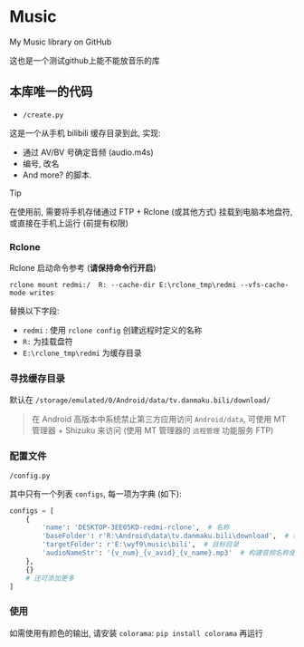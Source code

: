 # Music

My Music library on GitHub

这也是一个测试github上能不能放音乐的库

## 本库唯一的代码

- `/create.py`

这是一个从手机 bilibili 缓存目录到此, 实现:
- 通过 AV/BV 号确定音频 (audio.m4s)
- 编号, 改名
- And more?
的脚本.

> [!TIP]
> 在使用前, 需要将手机存储通过 FTP + Rclone (或其他方式) 挂载到电脑本地盘符, 或直接在手机上运行 (前提有权限)

### Rclone

Rclone 启动命令参考 (**请保持命令行开启**)
```shell
rclone mount redmi:/  R: --cache-dir E:\rclone_tmp\redmi --vfs-cache-mode writes
```

替换以下字段:
- `redmi` : 使用 `rclone config` 创建远程时定义的名称
- `R:` 为挂载盘符
- `E:\rclone_tmp\redmi` 为缓存目录

### 寻找缓存目录

默认在 `/storage/emulated/0/Android/data/tv.danmaku.bili/download/`

> 在 Android 高版本中系统禁止第三方应用访问 `Android/data`, 可使用 MT 管理器 + Shizuku 来访问 (使用 MT 管理器的 `远程管理` 功能服务 FTP)

### 配置文件

`/config.py`

其中只有一个列表 `configs`, 每一项为字典 (如下):

```py
configs = [
    {
        'name': 'DESKTOP-3EE05KD-redmi-rclone',  # 名称
        'baseFolder': r'R:\Android\data\tv.danmaku.bili\download',  # 缓存目录
        'targetFolder': r'E:\wyf9\music\bili',  # 目标目录
        'audioNameStr': '{v_num}_{v_avid}_{v_name}.mp3'  # 构建音频名称使用 ({v_num}: 编号; {v_avid}: av 号; {v_name}: 名称)
    },
    {}
    # 还可添加更多
]
```

### 使用

如需使用有颜色的输出, 请安装 `colorama`: `pip install colorama` 再运行